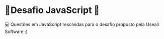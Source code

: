 
# 👾Desafio JavaScript 👾

💻 Questões em JavaScript resolvidas para o desafio proposto pela Useall Software :)
